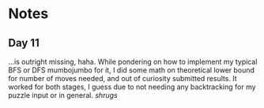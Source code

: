 # Notes

## Day 11

...is outright missing, haha. While pondering on how to implement my typical BFS or DFS mumbojumbo for it, I did some math on theoretical lower bound for number of moves needed, and out of curiosity submitted results. It worked for both stages, I guess due to not needing any backtracking for my puzzle input or in general. *shrugs*